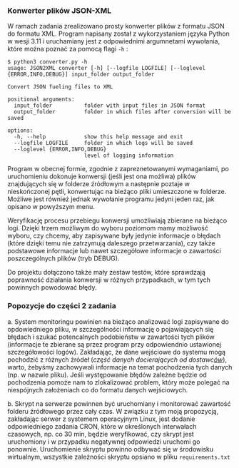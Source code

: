 ### Konwerter plików JSON-XML

W ramach zadania zrealizowano prosty konwerter plików z formatu JSON do formatu XML. Program  napisany został z wykorzystaniem języka Python w wesji 3.11 i uruchamiany jest z odpowiednimi argumnetami wywołania, które można poznać za pomocą flagi `-h` :

```
$ python3 converter.py -h
usage: JSON2XML converter [-h] [--logfile LOGFILE] [--loglevel {ERROR,INFO,DEBUG}] input_folder output_folder

Convert JSON fueling files to XML

positional arguments:
  input_folder          folder with input files in JSON format
  output_folder         folder in which files after conversion will be saved

options:
  -h, --help            show this help message and exit
  --logfile LOGFILE     folder in which logs will be saved
  --loglevel {ERROR,INFO,DEBUG}
                        level of logging information
```

Program w obecnej formie, zgodnie z zapreznetowanymi wymaganiami, po uruchomieniu dokonuje konwersji (jeśli jest ona możliwa) plików znajdujących się w folderze źródłowym a następnie poztaje w nieskończonej pętli, konwertując na bieżąco pliki umieszczone w folderze. Możliwe jest również jednak wywołanie programu jedyni jeden raz, jak opisano w powyższym menu.

Weryfikację procesu przebiegu konwersji umożliwiają zbierane na bieżąco logi. Dzięki trzem możliwym do wyboru poziomom mamy możliwość wyboru, czy chcemy, aby zapisywane były jedynie informacje o błędach (które dzięki temu nie zatrzymują daleszego przetwarzania), czy także podstawowe informacje lub nawet szczegółowe informacje o zawartości poszczególnych plików (tryb DEBUG).

Do projektu dołączono także mały zestaw testów, które sprawdzają poprawność działania konwersji w różnych przypadkach, w tym tych powinnych powodować błędy.


### Popozycje do części 2 zadania
a. System monitoringu powinien na bieżąco analizować logi zapisywane do opdowiedniego pliku, w szczególności informację o pojawiających się błędach i szukać potencalnych podobieństw w zawartości tych plików (informacje te zbierane są przez program przy odpowiendnio ustawionej szczegółowości logów). Zakładając, że dane wejściowe do systemu mogą pochodzić z różnych źródeł (<i>część danych docierających od dostawc<ins>ów</ins></i>), warto, żebyśmy zachowywali informacje na temat pochodzenia tych danych (np. w nazwie pliku). Jeśli występowanie błędów zależne będzie od pochodzenia pomoże nam to zlokalizować problem, który może polegać na niespójnych założeniach co do formatu danych wejściowych.

b. Skrypt na serwerze powinnen być uruchomiany i monitorować zawartość folderu źródłowego przez cały czas. W związku z tym moją propozycją, zakładając serwer z systemem operacyjnym Linux, jest dodanie odpowiedniego zadania CRON, które w określonych interwałach czasowych, np. co 30 min, będzie weryfikować, czy skrypt jest uruchomiony i w przypadku negatywnej odpowiedzi uruchomi go ponownie. Uruchomienie skryptu powinno odbywać się w środowisku wirtualnym, wszystkie zależności skryptu opsiano w pliku ```requirements.txt```